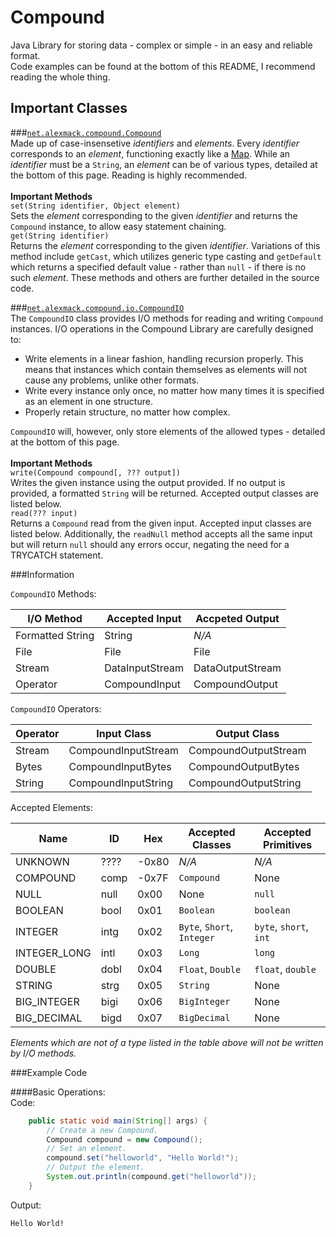 Compound
========

Java Library for storing data - complex or simple - in an easy and reliable format.<br />
Code examples can be found at the bottom of this README, I recommend reading the whole thing.

Important Classes
-----------------

###[`net.alexmack.compound.Compound`](https://github.com/alexmack929/compound/blob/master/src/net/alexmack/compound/Compound.java)<br />
Made up of case-insensetive *identifiers* and *elements*. Every *identifier* corresponds to an *element*, functioning exactly like a [Map](http://en.wikipedia.org/wiki/Associative_array). While an *identifier* must be a `String`, an *element* can be of various types, detailed at the bottom of this page. Reading is highly recommended.<br /><br />
**Important Methods**<br />
`set(String identifier, Object element)`<br />
Sets the *element* corresponding to the given *identifier* and returns the `Compound` instance, to allow easy statement chaining.<br />
`get(String identifier)`<br />
Returns the *element* corresponding to the given *identifier*. Variations of this method include `getCast`, which utilizes generic type casting and `getDefault` which returns a specified default value - rather than `null` - if there is no such *element*. These methods and others are further detailed in the source code.

###[`net.alexmack.compound.io.CompoundIO`](https://github.com/alexmack929/compound/blob/master/src/net/alexmack/compound/io/CompoundIO.java)<br />
The `CompoundIO` class provides I/O methods for reading and writing `Compound` instances. I/O operations in the Compound Library are carefully designed to:
- Write elements in a linear fashion, handling recursion properly. This means that instances which contain themselves as elements will not cause any problems, unlike other formats.
- Write every instance only once, no matter how many times it is specified as an element in one structure.
- Properly retain structure, no matter how complex.

`CompoundIO` will, however, only store elements of the allowed types - detailed at the bottom of this page.<br /><br >
**Important Methods**<br />
`write(Compound compound[, ??? output])`<br />
Writes the given instance using the output provided. If no output is provided, a formatted `String` will be returned. Accepted output classes are listed below.<br />
`read(??? input)`<br />
Returns a `Compound` read from the given input. Accepted input classes are listed below. Additionally, the `readNull` method accepts all the same input but will return `null` should any errors occur, negating the need for a TRYCATCH statement.<br />

###Information

`CompoundIO` Methods:

|I/O Method      |Accepted Input |Accpeted Output |
|----------------|---------------|----------------|
|Formatted String|String         |*N/A*           |
|File            |File           |File            |
|Stream          |DataInputStream|DataOutputStream|
|Operator        |CompoundInput  |CompoundOutput  |

`CompoundIO` Operators:

|Operator        |Input Class         |Output Class        |
|----------------|--------------------|--------------------|
|Stream          |CompoundInputStream |CompoundOutputStream|
|Bytes           |CompoundInputBytes  |CompoundOutputBytes |
|String          |CompoundInputString |CompoundOutputString|

Accepted Elements:

|Name            |ID  |Hex  |Accepted Classes             |Accepted Primitives        |
|----------------|----|-----|-----------------------------|---------------------------|
|UNKNOWN         |????|-0x80|*N/A*                        |*N/A*                      |
|COMPOUND        |comp|-0x7F|`Compound`                   |None                       |
|NULL            |null|0x00 |None                         |`null`                     |
|BOOLEAN         |bool|0x01 |`Boolean`                    |`boolean`                  |
|INTEGER         |intg|0x02 |`Byte`, `Short`, `Integer`   |`byte`, `short`, `int`     |
|INTEGER_LONG    |intl|0x03 |`Long`                       |`long`                     |
|DOUBLE          |dobl|0x04 |`Float`, `Double`            |`float`, `double`          |
|STRING          |strg|0x05 |`String`                     |None                       |
|BIG_INTEGER     |bigi|0x06 |`BigInteger`                 |None                       |
|BIG_DECIMAL     |bigd|0x07 |`BigDecimal`                 |None                       |
*Elements which are not of a type listed in the table above will not be written by I/O methods.*

###Example Code

####Basic Operations:<br />
Code:
```java
	public static void main(String[] args) {
		// Create a new Compound.
		Compound compound = new Compound();
		// Set an element.
		compound.set("helloworld", "Hello World!");
		// Output the element.
		System.out.println(compound.get("helloworld"));
	}
```
Output:
```
Hello World!
```
